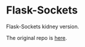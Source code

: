 Flask-Sockets
=============
Flask-Sockets kidney version.

The original repo is [here](https://github.com/kennethreitz/flask-sockets).

